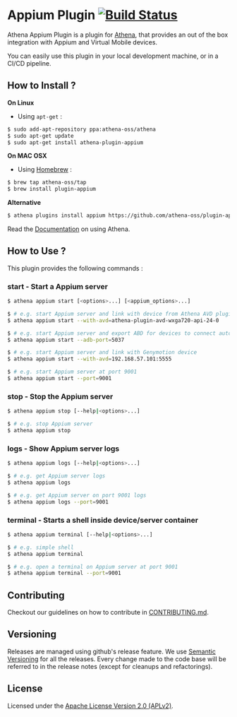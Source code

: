 # Appium Plugin [![Build Status](https://travis-ci.org/athena-oss/plugin-appium.svg?branch=master)](https://travis-ci.org/athena-oss/plugin-appium)

Athena Appium Plugin is a plugin for [Athena](https://github.com/athena-oss/athena), that provides an out of the box integration with Appium and Virtual Mobile devices.

You can easily use this plugin in your local development machine, or in a CI/CD pipeline.

## How to Install ?

**On Linux**

* Using `apt-get` :

```bash
$ sudo add-apt-repository ppa:athena-oss/athena
$ sudo apt-get update
$ sudo apt-get install athena-plugin-appium
```

**On MAC OSX**

* Using [Homebrew](http://brew.sh/) :

```bash
$ brew tap athena-oss/tap
$ brew install plugin-appium
```

**Alternative**

```bash
$ athena plugins install appium https://github.com/athena-oss/plugin-appium.git
```

Read the [Documentation](http://athena-oss.github.io/plugin-appium) on using Athena.

## How to Use ?

This plugin provides the following commands :

### start - Start a Appium server

```bash
$ athena appium start [<options>...] [<appium_options>...]

$ # e.g. start Appium server and link with device from Athena AVD plugin
$ athena appium start --with-avd=athena-plugin-avd-wxga720-api-24-0

$ # e.g. start Appium server and export ABD for devices to connect automatically
$ athena appium start --adb-port=5037

$ # e.g. start Appium server and link with Genymotion device
$ athena appium start --with-avd=192.168.57.101:5555

$ # e.g. start Appium server at port 9001
$ athena appium start --port=9001
```

### stop - Stop the Appium server

```bash
$ athena appium stop [--help|<options>...]

$ # e.g. stop Appium server
$ athena appium stop
```

### logs - Show Appium server logs

```bash
$ athena appium logs [--help|<options>...]

$ # e.g. get Appium server logs
$ athena appium logs

$ # e.g. get Appium server on port 9001 logs
$ athena appium logs --port=9001
```

### terminal - Starts a shell inside device/server container

```bash
$ athena appium terminal [--help|<options>...]

$ # e.g. simple shell
$ athena appium terminal

$ # e.g. open a terminal on Appium server at port 9001
$ athena appium terminal --port=9001
```

## Contributing

Checkout our guidelines on how to contribute in [CONTRIBUTING.md](CONTRIBUTING.md).

## Versioning

Releases are managed using github's release feature. We use [Semantic Versioning](http://semver.org) for all
the releases. Every change made to the code base will be referred to in the release notes (except for
cleanups and refactorings).

## License

Licensed under the [Apache License Version 2.0 (APLv2)](LICENSE).
